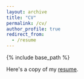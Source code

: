 ```yaml
---
layout: archive
title: "CV"
permalink: /cv/
author_profile: true
redirect_from:
  - /resume
---
```


{% include base_path %}

Here's a copy of my [resume](http://tlin56.bol.ucla.edu/docs/Jason_Lin_Resume.pdf).

